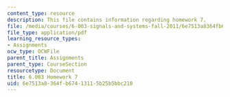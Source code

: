 ```yaml
---
content_type: resource
description: This file contains information regarding homework 7.
file: /media/courses/6-003-signals-and-systems-fall-2011/6e7513a8364fb67413115b25b5bbc210_MIT6_003F11_hw07.pdf
file_type: application/pdf
learning_resource_types:
- Assignments
ocw_type: OCWFile
parent_title: Assignments
parent_type: CourseSection
resourcetype: Document
title: 6.003 Homework 7
uid: 6e7513a8-364f-b674-1311-5b25b5bbc210
---
```

